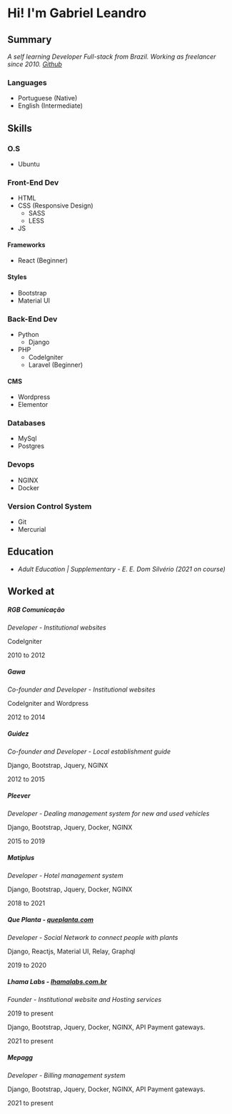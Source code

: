 # Hi! I'm Gabriel Leandro

## Summary

_A self learning Developer Full-stack from Brazil.
Working as freelancer since 2010. [Github](https://github.com/gabrieleandro)_

### Languages
* Portuguese (Native)
* English (Intermediate)

## Skills

### O.S
* Ubuntu

### Front-End Dev
* HTML
* CSS (Responsive Design)
  * SASS
  * LESS
* JS

#### Frameworks
* React (Beginner)

#### Styles
* Bootstrap
* Material UI

### Back-End Dev
* Python
  * Django
* PHP
  * CodeIgniter
  * Laravel (Beginner)

#### CMS
  * Wordpress
  * Elementor

### Databases
* MySql
* Postgres

### Devops
* NGINX
* Docker

### Version Control System
* Git
* Mercurial

## Education
* _Adult Education | Supplementary - E. E. Dom Silvério (2021 on course)_

## Worked at

##### RGB Comunicação
_Developer - Institutional websites_

CodeIgniter

2010 to 2012

##### Gawa
_Co-founder and Developer - Institutional websites_

CodeIgniter and Wordpress

2012 to 2014

##### Guidez
_Co-founder and Developer - Local establishment guide_ 

Django, Bootstrap, Jquery, NGINX

2012 to 2015

##### Pleever
_Developer - Dealing management system for new and used vehicles_

Django, Bootstrap, Jquery, Docker, NGINX

2015 to 2019

##### Matiplus
_Developer - Hotel management system_

Django, Bootstrap, Jquery, Docker, NGINX

2018 to 2021

##### Que Planta - [queplanta.com](queplanta.com)
_Developer - Social Network to connect people with plants_

Django, Reactjs, Material UI, Relay, Graphql

2019 to 2020

##### Lhama Labs - [lhamalabs.com.br](lhamalabs.com.br)
_Founder - Institutional website and Hosting services_

2019 to present

Django, Bootstrap, Jquery, Docker, NGINX, API Payment gateways.

2021 to present

##### Mepagg
_Developer - Billing management system_

Django, Bootstrap, Jquery, Docker, NGINX, API Payment gateways.

2021 to present
